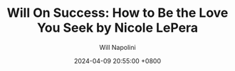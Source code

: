 ---
title: "Will On Success: How to Be the Love You Seek by Nicole LePera"
author: Will Napolini
date: 2024-04-09 20:55:00 +0800
categories: [Mindset, Book-summaries]
tags:
  [
    how-to-be-the-love-you-seek,
    nicole-lepera,
    book-summaries,
    self-help,
    personal-growth,
    success,
    mindset,
    relationships,
    compassion,
    mindfulness,
    spirituality,
    psychology,
    psychotherapy,
    love,
    self-love,
    self-worth,
    resilience,
    adversity,
    boundaries,
    communication,
    emotions,
    resilience,
    mind,
    mind-body,
    soul,
    spirituality,
    spirituality-of-life
  ]
image: https://pbs.twimg.com/media/GO1q-6QXsAIPhEj?format=jpg&name=large
alt: "Will On Success: How to Be the Love You Seek by Nicole LePera"
fallback:
  -
  # Replace with the URL of your backup image
  -
  # Replace with the URL of your backup image
---